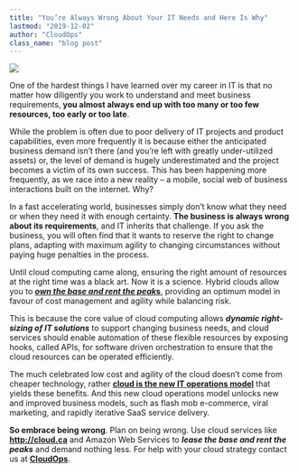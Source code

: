 ```yaml
---
title: "You’re Always Wrong About Your IT Needs and Here Is Why"
lastmod: "2019-12-02"
author: "CloudOps"
class_name: "blog post"
---
```


<img src="/images/blog/post/cloud-helps-you-be-wrong.jpg" class="main-blog-image">

<p>One of the hardest things I have learned over my career in IT is that no matter how diligently you work to understand and meet business requirements,<b> you almost always end up with too many or too few resources, too early or too late</b>.</p><p>While the problem is often due to poor delivery of IT projects and product capabilities, even more frequently it is because either the anticipated business demand isn’t there (and you’re left with greatly under-utilized assets) or, the level of demand is hugely underestimated and the project becomes a victim of its own success. This has been happening more frequently, as we race into a new reality – a mobile, social web of business interactions built on the internet. Why?</p><p>In a fast accelerating world, businesses simply don’t know what they need or when they need it with enough certainty. <b>The business is always wrong about its requirements</b>, and IT inherits that challenge. If you ask the business, you will often find that it wants to reserve the right to change plans, adapting with maximum agility to changing circumstances without paying huge penalties in the process.</p><p>Until cloud computing came along, ensuring the right amount of resources at the right time was a black art. Now it is a science. Hybrid clouds allow you to <a href="https://cloudonomics.wordpress.com/2009/11/30/mathematical-proof-of-the-inevitability-of-cloud-computing/"><b><i>own the base and rent the peak</i></b><b>s</b></a>, providing an optimum model in favour of cost management and agility while balancing risk.</p><p>This is because the core value of cloud computing allows <b><i>dynamic right-sizing of IT solutions</i></b> to support changing business needs, and cloud services should enable automation of these flexible resources by exposing hooks, called APIs, for software driven orchestration to ensure that the cloud resources can be operated efficiently.</p><p>The much celebrated low cost and agility of the cloud doesn’t come from cheaper technology, rather <a href="http://www.cnet.com/news/cloud-is-an-operations-model-not-technology/"><b>cloud is the new IT operations model</b></a> that yields these benefits. And this new cloud operations model unlocks new and improved business models, such as flash mob e-commerce, viral marketing, and rapidly iterative SaaS service delivery.</p><p><b>So embrace being wrong</b>. Plan on being wrong. Use cloud services like <a href="http://cloud.ca"><b>http://cloud.ca</b></a> and Amazon Web Services to <b><i>lease the base and rent the peaks</i></b> and demand nothing less. For help with your cloud strategy contact us at <a href="http://www.cloudops.com/about-us/contact-us/"><b>CloudOps</b></a>.</p>